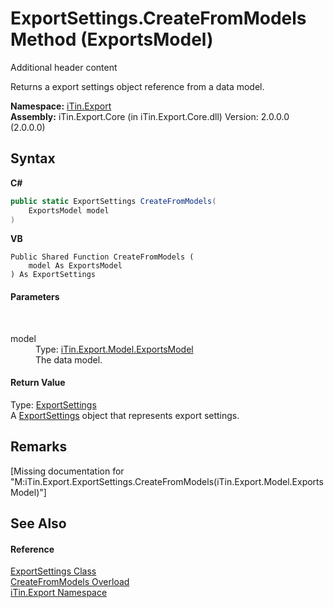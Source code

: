 # ExportSettings.CreateFromModels Method (ExportsModel)
Additional header content 

Returns a export settings object reference from a data model.

**Namespace:**&nbsp;<a href="N_iTin_Export">iTin.Export</a><br />**Assembly:**&nbsp;iTin.Export.Core (in iTin.Export.Core.dll) Version: 2.0.0.0 (2.0.0.0)

## Syntax

**C#**<br />
``` C#
public static ExportSettings CreateFromModels(
	ExportsModel model
)
```

**VB**<br />
``` VB
Public Shared Function CreateFromModels ( 
	model As ExportsModel
) As ExportSettings
```


#### Parameters
&nbsp;<dl><dt>model</dt><dd>Type: <a href="T_iTin_Export_Model_ExportsModel">iTin.Export.Model.ExportsModel</a><br />The data model.</dd></dl>

#### Return Value
Type: <a href="T_iTin_Export_ExportSettings">ExportSettings</a><br />A <a href="T_iTin_Export_ExportSettings">ExportSettings</a> object that represents export settings.

## Remarks
\[Missing <remarks> documentation for "M:iTin.Export.ExportSettings.CreateFromModels(iTin.Export.Model.ExportsModel)"\]

## See Also


#### Reference
<a href="T_iTin_Export_ExportSettings">ExportSettings Class</a><br /><a href="Overload_iTin_Export_ExportSettings_CreateFromModels">CreateFromModels Overload</a><br /><a href="N_iTin_Export">iTin.Export Namespace</a><br />